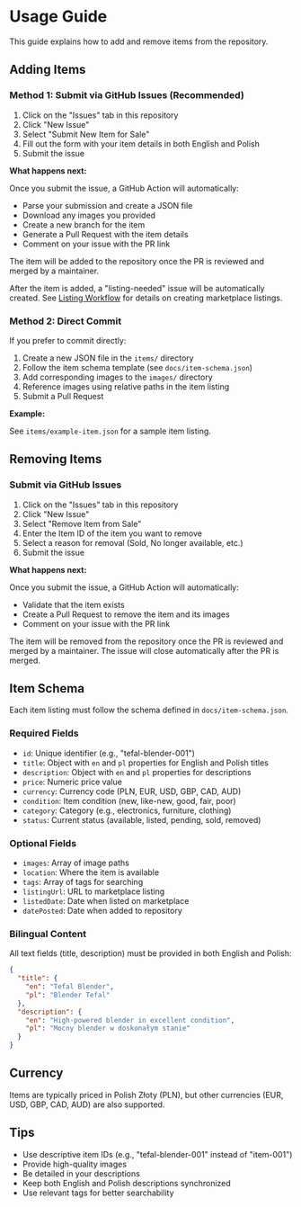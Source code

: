 # Usage Guide

This guide explains how to add and remove items from the repository.

## Adding Items

### Method 1: Submit via GitHub Issues (Recommended)

1. Click on the "Issues" tab in this repository
2. Click "New Issue"
3. Select "Submit New Item for Sale"
4. Fill out the form with your item details in both English and Polish
5. Submit the issue

**What happens next:**

Once you submit the issue, a GitHub Action will automatically:
- Parse your submission and create a JSON file
- Download any images you provided
- Create a new branch for the item
- Generate a Pull Request with the item details
- Comment on your issue with the PR link

The item will be added to the repository once the PR is reviewed and merged by a maintainer.

After the item is added, a "listing-needed" issue will be automatically created. See [Listing Workflow](listing-workflow.md) for details on creating marketplace listings.

### Method 2: Direct Commit

If you prefer to commit directly:

1. Create a new JSON file in the `items/` directory
2. Follow the item schema template (see `docs/item-schema.json`)
3. Add corresponding images to the `images/` directory
4. Reference images using relative paths in the item listing
5. Submit a Pull Request

**Example:**

See `items/example-item.json` for a sample item listing.

## Removing Items

### Submit via GitHub Issues

1. Click on the "Issues" tab in this repository
2. Click "New Issue"
3. Select "Remove Item from Sale"
4. Enter the Item ID of the item you want to remove
5. Select a reason for removal (Sold, No longer available, etc.)
6. Submit the issue

**What happens next:**

Once you submit the issue, a GitHub Action will automatically:
- Validate that the item exists
- Create a Pull Request to remove the item and its images
- Comment on your issue with the PR link

The item will be removed from the repository once the PR is reviewed and merged by a maintainer. The issue will close automatically after the PR is merged.

## Item Schema

Each item listing must follow the schema defined in `docs/item-schema.json`.

### Required Fields

- `id`: Unique identifier (e.g., "tefal-blender-001")
- `title`: Object with `en` and `pl` properties for English and Polish titles
- `description`: Object with `en` and `pl` properties for descriptions
- `price`: Numeric price value
- `currency`: Currency code (PLN, EUR, USD, GBP, CAD, AUD)
- `condition`: Item condition (new, like-new, good, fair, poor)
- `category`: Category (e.g., electronics, furniture, clothing)
- `status`: Current status (available, listed, pending, sold, removed)

### Optional Fields

- `images`: Array of image paths
- `location`: Where the item is available
- `tags`: Array of tags for searching
- `listingUrl`: URL to marketplace listing
- `listedDate`: Date when listed on marketplace
- `datePosted`: Date when added to repository

### Bilingual Content

All text fields (title, description) must be provided in both English and Polish:

```json
{
  "title": {
    "en": "Tefal Blender",
    "pl": "Blender Tefal"
  },
  "description": {
    "en": "High-powered blender in excellent condition",
    "pl": "Mocny blender w doskonałym stanie"
  }
}
```

## Currency

Items are typically priced in Polish Złoty (PLN), but other currencies (EUR, USD, GBP, CAD, AUD) are also supported.

## Tips

- Use descriptive item IDs (e.g., "tefal-blender-001" instead of "item-001")
- Provide high-quality images
- Be detailed in your descriptions
- Keep both English and Polish descriptions synchronized
- Use relevant tags for better searchability
